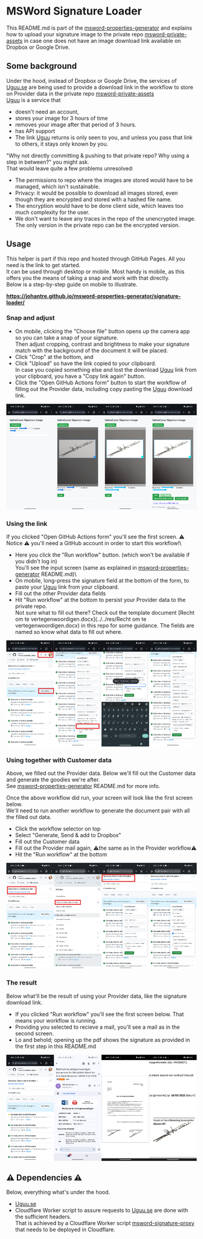 # MSWord Signature Loader

This README.md is part of the [msword-properties-generator](https://github.com/johantre/msword-properties-generator) and explains how to upload your signature image to the private repo [msword-private-assets](https://github.com/johantre/msword-private-assets) in case one does not have an image download link available on Dropbox or Google Drive. 

## Some background
Under the hood, instead of Dropbox or Google Drive, the services of [Uguu.se](https://uguu.se/) are being used to provide a download link in the workflow to store on Provider data in the private repo [msword-private-assets](https://github.com/johantre/msword-private-assets)\
[Uguu](https://uguu.se/) is a service that 
- doesn't need an account, 
- stores your image for 3 hours of time 
- removes your image after that period of 3 hours.
- has API support
- The link [Uguu](https://uguu.se/) returns is only seen to you, and unless you pass that link to others, it stays only known by you. 

"Why not directly committing & pushing to that private repo? Why using a step in between?" you might ask.\
That would leave quite a few problems unresolved:
- The permissions to repo where the images are stored would have to be managed, which isn't sustainable.
- Privacy: it would be possible to download all images stored, even though they are encrypted and stored with a hashed file name.
- The encryption would have to be done client side, which leaves too much complexity for the user.
- We don't want to leave any traces in the repo of the unencrypted image. The only version in the private repo can be the encrypted version.

## Usage 
This helper is part if this repo and hosted through GitHub Pages. All you need is the link to get started.\
It can be used through desktop or mobile. Most handy is mobile, as this offers you the means of taking a snap and work with that directly.\
Below is a step-by-step guide on mobile to illustrate. 

**https://johantre.github.io/msword-properties-generator/signature-loader/**

### Snap and adjust
- On mobile, clicking the "Choose file" button opens up the camera app so you can take a snap of your signature.\
Then adjust cropping, contrast and brightness to make your signature match with the background of the document it will be placed.
- Click "Crop" at the bottom, and 
- Click "Upload" so have the link copied to your clipboard.\
In case you copied something else and lost the download [Uguu](https://uguu.se/) link from your clipboard, you have a "Copy link again" button.
- Click the "Open GitHub Actions form" button to start the workflow of filling out the Provider data, including copy pasting the [Uguu](https://uguu.se/) download link. 
<div style="display: flex; justify-content: space-between;">
<a href="../../assets/signature-loader/Signature Loader1.png"><img src="../../assets/signature-loader/Signature Loader1.png" width="240"></a>
<a href="../../assets/signature-loader/Signature Loader2.png"><img src="../../assets/signature-loader/Signature Loader2.png" width="240"></a>
<a href="../../assets/signature-loader/Signature Loader3.png"><img src="../../assets/signature-loader/Signature Loader3.png" width="240"></a>
<a href="../../assets/signature-loader/Signature Loader4.png"><img src="../../assets/signature-loader/Signature Loader4.png" width="240"></a>
</div>

### Using the link
If you clicked "Open GitHub Actions form" you'll see the first screen. ⚠️ Notice ⚠️ you'll need a GitHub account in order to start this workflow!\
- Here you click the "Run workflow" button. (which won't be available if you didn't log in)\
You'll see the input screen (same as explained in [msword-properties-generator](https://github.com/johantre/msword-properties-generator) README.md)\
- On mobile, long-press the signature field at the bottom of the form, to paste your [Uguu](https://uguu.se/) link from your clipboard.
- Fill out the other Provider data fields
- Hit "Run workflow" at the bottom to persist your Provider data to the private repo.\
Not sure what to fill out there?  Check out the template document [Recht om te vertegenwoordigen.docx](../../res/Recht om te vertegenwoordigen.docx) in this repo for some guidance. The fields are named so know what data to fill out where. 
<div style="display: flex; justify-content: space-between;">
<a href="../../assets/signature-loader/Signature Loader5.png"><img src="../../assets/signature-loader/Signature Loader5.png" width="300"></a>
<a href="../../assets/signature-loader/Signature Loader6.png"><img src="../../assets/signature-loader/Signature Loader6.png" width="300"></a>
<a href="../../assets/signature-loader/Signature Loader7.png"><img src="../../assets/signature-loader/Signature Loader7.png" width="300"></a>
<a href="../../assets/signature-loader/Signature Loader8.png"><img src="../../assets/signature-loader/Signature Loader8.png" width="300"></a>
</div>

### Using together with Customer data
Above, we filled out the Provider data.  Below we'll fill out the Customer data and generate the goodies we're after.\
See [msword-properties-generator](https://github.com/johantre/msword-properties-generator) README.md for more info.

Once the above workflow did run, your screen will look like the first screen below.\
We'll need to run another workflow to generate the document pair with all the filled out data.
- Click the workflow selector on top
- Select "Generate, Send & add to Dropbox"
- Fill out the Customer data
- Fill out the Provider mail again, ⚠️the same as in the Provider workflow⚠️
- Hit the "Run workflow" at the bottom 

<div style="display: flex; justify-content: space-between;">
<a href="../../assets/signature-loader/Usage1.png"><img src="../../assets/signature-loader/Usage1.png" width="300"></a>
<a href="../../assets/signature-loader/Usage2.png"><img src="../../assets/signature-loader/Usage2.png" width="300"></a>
<a href="../../assets/signature-loader/Usage3.png"><img src="../../assets/signature-loader/Usage3.png" width="300"></a>
<a href="../../assets/signature-loader/Usage4.png"><img src="../../assets/signature-loader/Usage4.png" width="300"></a>
</div>

### The result 
Below what'll be the result of using your Provider data, like the signature download link.

- If you clicked "Run workflow" you'll see the first screen below. That means your workflow is running.  
- Providing you selected to recieve a mail, you'll see a mail as in the second screen.
- Lo and behold; opening up the pdf shows the signature as provided in the first step in this README.md

<div style="display: flex; justify-content: space-between;">
<a href="../../assets/signature-loader/Signature Loader-GenerateSend1.png"><img src="../../assets/signature-loader/Signature Loader-GenerateSend1.png" width="300"></a>
<a href="../../assets/signature-loader/Signature Loader-GenerateSend2.png"><img src="../../assets/signature-loader/Signature Loader-GenerateSend2.png" width="300"></a>
<a href="../../assets/signature-loader/Signature Loader-GenerateSend3.png"><img src="../../assets/signature-loader/Signature Loader-GenerateSend3.png" width="300"></a>
<a href="../../assets/signature-loader/Signature Loader-GenerateSend4.png"><img src="../../assets/signature-loader/Signature Loader-GenerateSend4.png" width="300"></a>
</div>

## ⚠️ Dependencies ⚠️
Below, everything what's under the hood.
- [Uguu.se](https://uguu.se/)
- Cloudflare Worker script to assure requests to [Uguu.se](https://uguu.se/) are done with the sufficient headers.\
That is achieved by a Cloudflare Worker script [msword-signature-proxy](https://github.com/johantre/msword-signature-proxy) that needs to be deployed in Cloudflare. 

